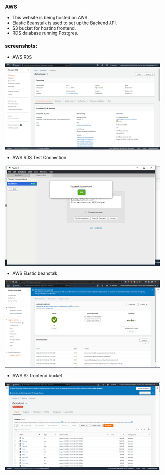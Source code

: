### AWS

* This website is being hosted on AWS.
* Elastic Beanstalk is used to set up the Backend API.
* S3 bucket for hosting frontend.
* RDS database running Postgres.



### screenshots:

* AWS RDS 

![RDS](./screenshots/rds.png)


* AWS RDS Test Connection

![RDS Test Connection](./screenshots/ds_test.png)


* AWS Elastic beanstalk

![elacstic beanstalk](./screenshots/eb.PNG)


* AWS S3 frontend bucket

![S3 bucket](./screenshots/s3.PNG)